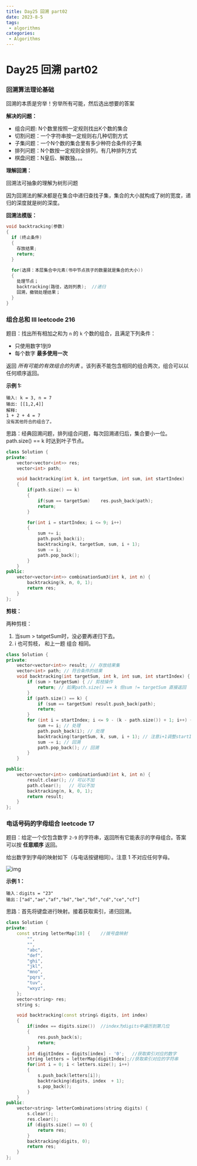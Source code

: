 ```yaml
---
title: Day25 回溯 part02
date: 2023-8-5
tags:
 - algorithms
categories:
 - Algorithms
---
```

#  Day25 回溯 part02

### 回溯算法理论基础

回溯的本质是穷举！穷举所有可能，然后选出想要的答案

**解决的问题：** 

- 组合问题: N个数里按照一定规则找出K个数的集合
- 切割问题：一个字符串按一定规则右几种切割方式
- 子集问题：一个N个数的集合里有多少种符合条件的子集
- 排列问题：N个数按一定规则全排列，有几种排列方式
- 棋盘问题：N皇后、解数独。。。

**理解回溯：**

回溯法可抽象的理解为树形问题

因为回溯法的解决都是在集合中递归查找子集，集合的大小就构成了树的宽度，递归的深度就是树的深度。

**回溯法模版：**

```C++ 
void backtracking(参数)
{
  if (终止条件)
  {
    存放结果;
    return;
  }
  
  for(选择：本层集合中元素(书中节点孩子的数量就是集合的大小))
  {
    处理节点；
    backtracking(路径，选则列表);	//递归
    回溯，撤销处理结果；
  }
}
```

### 组合总和 III leetcode 216

题目：找出所有相加之和为 `n` 的 `k` 个数的组合，且满足下列条件：

- 只使用数字1到9
- 每个数字 **最多使用一次** 

返回 *所有可能的有效组合的列表* 。该列表不能包含相同的组合两次，组合可以以任何顺序返回。

**示例 1:**

```
输入: k = 3, n = 7
输出: [[1,2,4]]
解释:
1 + 2 + 4 = 7
没有其他符合的组合了。
```

思路：经典回溯问题，排列组合问题，每次回溯递归后，集合要小一位。path.size() == k 时达到叶子节点。

```C++
class Solution {
private: 
    vector<vector<int>> res;
    vector<int> path;

    void backtracking(int k, int targetSum, int sum, int startIndex)
    {
        if(path.size() == k)
        {
            if(sum == targetSum)    res.push_back(path);
            return;
        }

        for(int i = startIndex; i <= 9; i++)
        {
            sum += i;
            path.push_back(i);
            backtracking(k, targetSum, sum, i + 1);
            sum -= i;
            path.pop_back();
        }
    }
public:
    vector<vector<int>> combinationSum3(int k, int n) {
        backtracking(k, n, 0, 1);
        return res;
    }
};

```

**剪枝：**

两种剪枝：

1. 当sum > tatgetSum时，没必要再递归下去。
2. i 也可剪枝， 和上一题 组合 相同。

```C++
class Solution {
private:
    vector<vector<int>> result; // 存放结果集
    vector<int> path; // 符合条件的结果
    void backtracking(int targetSum, int k, int sum, int startIndex) {
        if (sum > targetSum) { // 剪枝操作
            return; // 如果path.size() == k 但sum != targetSum 直接返回
        }
        if (path.size() == k) {
            if (sum == targetSum) result.push_back(path);
            return;
        }
        for (int i = startIndex; i <= 9 - (k - path.size()) + 1; i++) { // 剪枝
            sum += i; // 处理
            path.push_back(i); // 处理
            backtracking(targetSum, k, sum, i + 1); // 注意i+1调整startIndex
            sum -= i; // 回溯
            path.pop_back(); // 回溯
        }
    }

public:
    vector<vector<int>> combinationSum3(int k, int n) {
        result.clear(); // 可以不加
        path.clear();   // 可以不加
        backtracking(n, k, 0, 1);
        return result;
    }
};
```

### 电话号码的字母组合 leetcode 17

题目：给定一个仅包含数字 `2-9` 的字符串，返回所有它能表示的字母组合。答案可以按 **任意顺序** 返回。

给出数字到字母的映射如下（与电话按键相同）。注意 1 不对应任何字母。

![img](https://assets.leetcode-cn.com/aliyun-lc-upload/uploads/2021/11/09/200px-telephone-keypad2svg.png)

 

**示例 1：**

```
输入：digits = "23"
输出：["ad","ae","af","bd","be","bf","cd","ce","cf"]
```

思路：首先将键盘进行映射。接着获取索引，递归回溯。

```C++
class Solution {
private:
    const string letterMap[10] {    //拨号盘映射
        "",
        "",
        "abc",
        "def",
        "ghi",
        "jkl",
        "mno",
        "pqrs",
        "tuv",
        "wxyz",
    };
    vector<string> res;
    string s;

    void backtracking(const string& digits, int index)
    {
        if(index == digits.size())  //index为digits中遍历到第几位
        {
            res.push_back(s);
            return;
        }
        int digitIndex = digits[index] - '0';   //获取索引对应的数字
        string letters = letterMap[digitIndex];//获取索引对应的字符串
        for(int i = 0; i < letters.size(); i++)
        {
            s.push_back(letters[i]);
            backtracking(digits, index  + 1);
            s.pop_back();
        }
    }
public:
    vector<string> letterCombinations(string digits) {
        s.clear();
        res.clear();
        if (digits.size() == 0) {
            return res;
        }
        backtracking(digits, 0);
        return res;
    }
};
```

